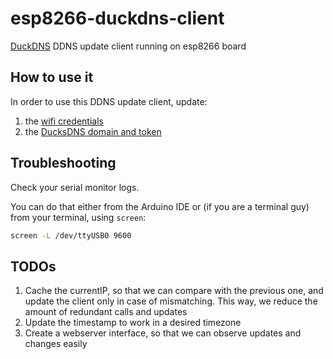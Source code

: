 # esp8266-duckdns-client

[DuckDNS](https://www.duckdns.org/) DDNS update client running on esp8266 board

## How to use it

In order to use this DDNS update client, update:

1. the [wifi credentials](https://github.com/axilleastr/esp-ddns/blob/main/ddns.ino#L7-L8)
1. the [DucksDNS domain and token](https://github.com/axilleastr/esp-ddns/blob/main/ddns.ino#L17-L18)


## Troubleshooting

Check your serial monitor logs.

You can do that either from the Arduino IDE or (if you are a terminal guy) from your terminal, using `screen`:

```bash
screen -L /dev/ttyUSB0 9600
```

## TODOs

1. Cache the currentIP, so that we can compare with the previous one, and update the client only in case of mismatching. This way, we reduce the amount of redundant calls and updates
1. Update the timestamp to work in a desired timezone
1. Create a webserver interface, so that we can observe updates and changes easily

